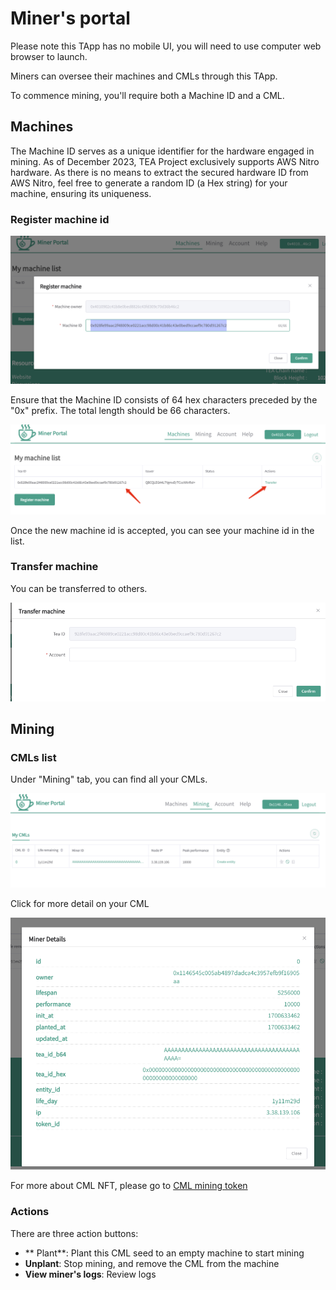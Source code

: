 # Miner's portal

Please note this TApp has no mobile UI, you will need to use computer web browser to launch.

Miners can oversee their machines and CMLs through this TApp.

To commence mining, you'll require both a Machine ID and a CML.

## Machines

The Machine ID serves as a unique identifier for the hardware engaged in mining. As of December 2023, TEA Project exclusively supports AWS Nitro hardware. As there is no means to extract the secured hardware ID from AWS Nitro, feel free to generate a random ID (a Hex string) for your machine, ensuring its uniqueness.

### Register machine id

![Pasted image 20231219114913.png](Pasted%20image%2020231219114913.png)

Ensure that the Machine ID consists of 64 hex characters preceded by the "0x" prefix. The total length should be 66 characters.

![Pasted image 20231219115012.png](Pasted%20image%2020231219115012.png)

Once the new machine id is accepted, you can see your machine id in the list.

### Transfer machine

You can be transferred to others.

![Pasted image 20231219115035.png](Pasted%20image%2020231219115035.png)

## Mining

### CMLs list

Under "Mining" tab, you can find all your CMLs. 

![Pasted image 20231219125553.png](Pasted%20image%2020231219125553.png)

Click for more detail on your CML

![Pasted image 20231219125612.png](Pasted%20image%2020231219125612.png)

For more about CML NFT, please go to [ CML mining token](../_3_token/cml-tokens/README.md)

### Actions

There are three action buttons:

* \** Plant\*\*: Plant this CML seed to an empty machine to start mining
* **Unplant**: Stop mining, and remove the CML from the machine
* **View miner's logs**: Review logs
